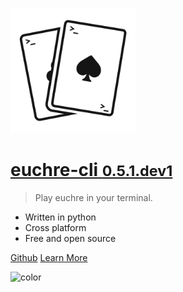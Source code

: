 
[<img src="_media/logo_light.png" alt="logo" width="200"/>](/)

# [**euchre-cli** **<small>0.5.1.dev1</small>**](/)

> Play euchre in your terminal.

- Written in python
- Cross platform
- Free and open source

[Github](https://github.com/bradleycwojcik/euchre-cli "Github")
[Learn More](#euchre-cli "Learn More")

![color](#B3C69F)
